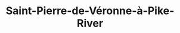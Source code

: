---
title: Saint-Pierre-de-Véronne-à-Pike-River
url: /saint-pierre-de-veronne-a-pike-river/
latitude: 45.125
longitude: -73.069
---
